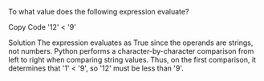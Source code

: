 To what value does the following expression evaluate?

Copy Code
'12' < '9'

Solution
The expression evaluates as True since the operands are strings, not numbers. Python performs a character-by-character comparison from left to right when comparing string values. Thus, on the first comparison, it determines that '1' < '9', so '12' must be less than '9'.